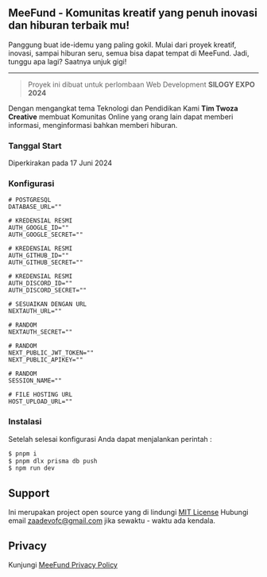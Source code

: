 ## MeeFund - Komunitas kreatif yang penuh inovasi dan hiburan terbaik mu!

Panggung buat ide-idemu yang paling gokil. Mulai dari proyek kreatif, inovasi, sampai hiburan seru, semua bisa dapat tempat di MeeFund. Jadi, tunggu apa lagi? Saatnya unjuk gigi!

---

> Proyek ini dibuat untuk perlombaan Web Development **SILOGY EXPO 2024**

Dengan mengangkat tema Teknologi dan Pendidikan Kami **Tim Twoza Creative** membuat Komunitas Online yang orang lain dapat memberi informasi, menginformasi bahkan memberi hiburan.

### Tanggal Start
Diperkirakan pada 17 Juni 2024

### Konfigurasi

```MD
# POSTGRESQL
DATABASE_URL=""

# KREDENSIAL RESMI
AUTH_GOOGLE_ID=""
AUTH_GOOGLE_SECRET=""

# KREDENSIAL RESMI
AUTH_GITHUB_ID=""
AUTH_GITHUB_SECRET=""

# KREDENSIAL RESMI
AUTH_DISCORD_ID=""
AUTH_DISCORD_SECRET=""

# SESUAIKAN DENGAN URL
NEXTAUTH_URL=""

# RANDOM
NEXTAUTH_SECRET=""

# RANDOM
NEXT_PUBLIC_JWT_TOKEN=""
NEXT_PUBLIC_APIKEY=""

# RANDOM
SESSION_NAME=""

# FILE HOSTING URL
HOST_UPLOAD_URL=""
```

### Instalasi

Setelah selesai konfigurasi Anda dapat menjalankan perintah :

```bash
$ pnpm i
$ pnpm dlx prisma db push
$ npm run dev
```

## Support

Ini merupakan project open source yang di lindungi [MIT License](https://github.com/zaadevofc/mee.fund?tab=MIT-1-ov-file)
Hubungi email [zaadevofc@gmail.com](mailto:zaadevofc@gmail.com) jika sewaktu - waktu ada kendala.

## Privacy

Kunjungi [MeeFund Privacy Policy](https://mee.fund/~/privacy)